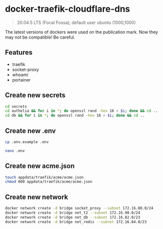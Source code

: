 # docker-traefik-cloudflare-dns
> 20.04.5 LTS (Focal Fossa); default user ubuntu (1000,1000)

The latest versions of dockers were used on the publication mark. Now they may not be compatible! Be careful.

## Features
- traefik
- socket-proxy
- whoami
- portainer

## Create new secrets

```bash
cd secrets
cd authelia && for i in *; do openssl rand -hex 16 > $i; done && cd ..
cd db && for i in *; do openssl rand -hex 16 > $i; done && cd ..
```
## Create new .env
```bash
cp .env.example .env
```
```bash
nano .env
```
## Create new acme.json
```bash
touch appdata/traefik/acme/acme.json
chmod 600 appdata/traefik/acme/acme.json
```
## Create new network
```bash
docker network create -d bridge socket_proxy --subnet 172.16.80.0/24
docker network create -d bridge net_t2 --subnet 172.16.90.0/24
docker network create -d bridge net_db --subnet 172.16.82.0/23
docker network create -d bridge net_redis --subnet 172.16.84.0/23
```